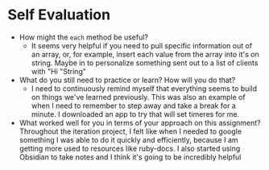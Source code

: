 # Self Evaluation

- How might the `each` method be useful?
    - It seems very helpful if you need to pull specific information out of an array, or, for example, insert each value from the array into it's on string. Maybe in to personalize something sent out to a list of clients with "Hi "String"
- What do you still need to practice or learn? How will you do that?
    - I need to continuously remind myself that everything seems to build on things we've learned previously. This was also an example of when I need to remember to step away and take a break for a minute. I downloaded an app to try that will set timeres for me.
- What worked well for you in terms of your approach on this
assignment? Throughout the iteration project, I felt like when I needed to google something I was able to do it quickly and efficiently, because I am getting more used to resources like ruby-docs. I also started using Obsidian to take notes and I think it's going to be incredibly helpful